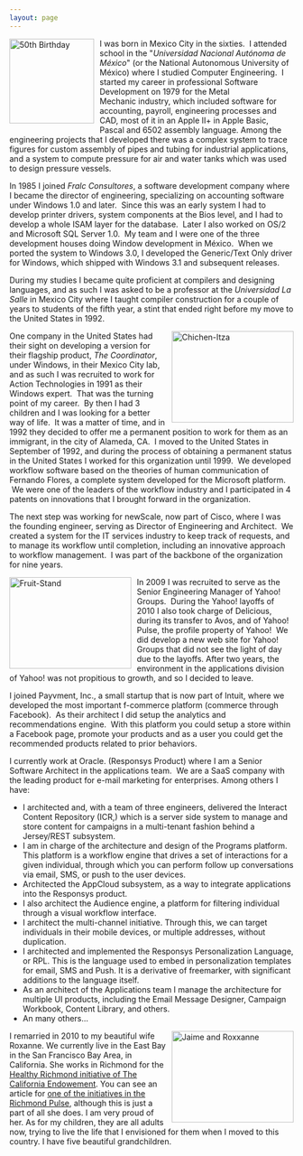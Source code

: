 ```yaml
---
layout: page
---
```


<img style="float: left; padding: 0 10px 8px 0;" src="{{ site.baseurl }}/images/Jaime-Official-246x300.jpg" alt="50th Birthday" width="150" />I was born in Mexico City in the sixties.  I attended school in the "<i>Universidad Nacional Autónoma de México</i>" (or the National Autonomous University of México) where I studied Computer Engineering.  I started my career in professional Software Development on 1979 for the Metal Mechanic industry, which included software for accounting, payroll, engineering processes and CAD, most of it in an Apple II+ in Apple Basic, Pascal and 6502 assembly language. Among the engineering projects that I developed there was a complex system to trace figures for custom assembly of pipes and tubing for industrial applications, and a system to compute pressure for air and water tanks which was used to design pressure vessels.

In 1985 I joined <em>Fralc Consultores</em>, a software development company where I became the director of engineering, specializing on accounting software under Windows 1.0 and later.  Since this was an early system I had to develop printer drivers, system components at the Bios level, and I had to develop a whole ISAM layer for the database.  Later I also worked on OS/2 and Microsoft SQL Server 1.0.  My team and I were one of the three development houses doing Window development in México.  When we ported the system to Windows 3.0, I developed the Generic/Text Only driver for Windows, which shipped with Windows 3.1 and subsequent releases.

During my studies I became quite proficient at compilers and designing languages, and as such I was asked to be a professor at the <i>Universidad La Salle</i> in Mexico City where I taught compiler construction for a couple of years to students of the fifth year, a stint that ended right before my move to the United States in 1992.

<img style="float: right; padding: 0px 0 0 10px;" src="{{ site.baseurl }}/about/Chichen-Itza.png" alt="Chichen-Itza" width="216" height="162" />One company in the United States had their sight on developing a version for their flagship product, <em>The Coordinator</em>, under Windows, in their Mexico City lab, and as such I was recruited to work for Action Technologies in 1991 as their Windows expert.  That was the turning point of my career.  By then I had 3 children and I was looking for a better way of life.  It was a matter of time, and in 1992 they decided to offer me a permanent position to work for them as an immigrant, in the city of Alameda, CA.  I moved to the United States in September of 1992, and during the process of obtaining a permanent status in the United States I worked for this organization until 1999.  We developed workflow software based on the theories of human communication of Fernando Flores, a complete system developed for the Microsoft platform.  We were one of the leaders of the workflow industry and I participated in 4 patents on innovations that I brought forward in the organization.

The next step was working for newScale, now part of Cisco, where I was the founding engineer, serving as Director of Engineering and Architect.  We created a system for the IT services industry to keep track of requests, and to manage its workflow until completion, including an innovative approach to workflow management.  I was part of the backbone of the organization for nine years.

<img style="float: left; padding: 0 10px 8px 0;" src="{{ site.baseurl }}/about/Fruit-Stand.gif" alt="Fruit-Stand" width="216" height="162" />In 2009 I was recruited to serve as the Senior Engineering Manager of Yahoo! Groups.  During the Yahoo! layoffs of 2010 I also took charge of Delicious, during its transfer to Avos, and of Yahoo! Pulse, the profile property of Yahoo!  We did develop a new web site for Yahoo! Groups that did not see the light of day due to the layoffs. After two years, the environment in the applications division of Yahoo! was not propitious to growth, and so I decided to leave.

I joined Payvment, Inc., a small startup that is now part of Intuit, where we developed the most important f-commerce platform (commerce through Facebook).  As their architect I did setup the analytics and recommendations engine.  With this platform you could setup a store within a Facebook page, promote your products and as a user you could get the recommended products related to prior behaviors.

I currently work at Oracle. (Responsys Product)</a> where I am a Senior Software Architect in the applications team.  We are a SaaS company with the leading product for e-mail marketing for enterprises</a>. Among others I have:
<ul>
  <li>I architected and, with a team of three engineers, delivered the Interact Content Repository (ICR,) which is a server side system to manage and store content for campaigns in a multi-tenant fashion behind a Jersey/REST subsystem.</li>
  <li>I am in charge of the architecture and design of the Programs platform. This platform is a workflow engine that drives a set of interactions for a given individual, through which you can perform follow up conversations via email, SMS, or push to the user devices.</li>
  <li>Architected the AppCloud subsystem, as a way to integrate applications into the Responsys product.</li>
  <li>I also architect the Audience engine, a platform for filtering individual through a visual workflow interface.</li>
  <li>I architect the multi-channel initiative. Through this, we can target individuals in their mobile devices, or multiple addresses, without duplication.</li>
  <li>I architected and implemented the Responsys Personalization Language, or RPL. This is the language used to embed in personalization templates for email, SMS and Push. It is a derivative of freemarker, with significant additions to the language itself.</li>
  <li>As an architect of the Applications team I manage the architecture for multiple UI products, including the Email Message Designer, Campaign Workbook, Content Library, and others.</li>
  <li>An many others...</li>
</ul>


<img style="float: right; padding: 0px 0 0 10px;" src="{{ site.baseurl }}/about/IMG_0023-Version-2-300x225.jpg" alt="Jaime and Roxxanne" width="216" height="162" />I remarried in 2010 to my beautiful wife Roxanne. We currently live in the East Bay in the San Francisco Bay Area, in California. She works in Richmond for the <a href="http://healthyrichmond.net/">Healthy Richmond initiative of The California Endowement</a>. You can see an article for <a href="http://richmondpulse.org/qa-the-campaign-to-get-richmond-covered/">one of the initiatives in the Richmond Pulse</a>, although this is just a part of all she does. I am very proud of her. As for my children, they are all adults now, trying to live the life that I envisioned for them when I moved to this country. I have five beautiful grandchildren.